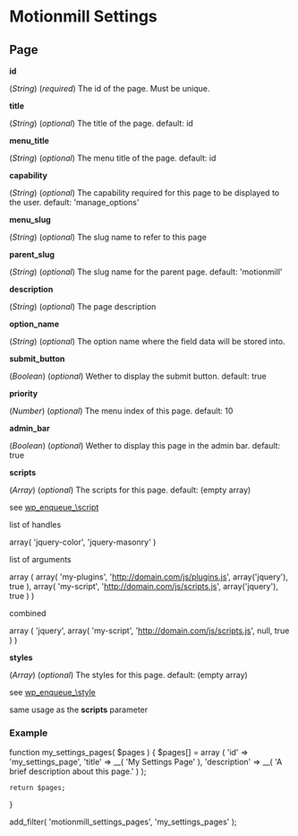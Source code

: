 Motionmill Settings
===================

Page
----

__id__

(_String_) (_required_) The id of the page. Must be unique.

__title__

(_String_) (_optional_) The title of the page. default: id

__menu_title__

(_String_) (_optional_) The menu title of the page. default: id

__capability__

(_String_) (_optional_) The capability required for this page to be displayed to the user. default: 'manage_options'

__menu_slug__

(_String_) (_optional_) The slug name to refer to this page

__parent_slug__

(_String_) (_optional_) The slug name for the parent page. default: 'motionmill'

__description__

(_String_) (_optional_) The page description

__option_name__

(_String_) (_optional_) The option name where the field data will be stored into.

__submit_button__

(_Boolean_) (_optional_) Wether to display the submit button. default: true

__priority__

(_Number_) (_optional_) The menu index of this page. default: 10

__admin_bar__

(_Boolean_) (_optional_) Wether to display this page in the admin bar. default: true

__scripts__

(_Array_) (_optional_) The scripts for this page. default: (empty array)

see [wp\_enqueue_\script](http://codex.wordpress.org/Function_Reference/wp_enqueue_script)

list of handles

  array( 'jquery-color', 'jquery-masonry' )

list of arguments

  array
  (
    array( 'my-plugins', 'http://domain.com/js/plugins.js', array('jquery'), true ),
    array( 'my-script', 'http://domain.com/js/scripts.js', array('jquery'), true )
  )
  
combined

  array
  (
    'jquery',
    array( 'my-script', 'http://domain.com/js/scripts.js', null, true )
  )

__styles__

(_Array_) (_optional_) The styles for this page. default: (empty array)

see [wp\_enqueue_\style](http://codex.wordpress.org/Function_Reference/wp_enqueue_style)

same usage as the __scripts__ parameter

### Example

  function my_settings_pages( $pages )
  {
    $pages[] = array
    (
      'id' 		      => 'my_settings_page',
			'title' 	    => __( 'My Settings Page' ),
			'description' => __( 'A brief description about this page.' )
    );
    
    return $pages;
  }
  
  add_filter( 'motionmill_settings_pages', 'my_settings_pages' );
  
  
